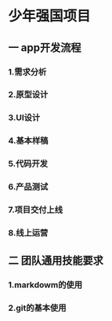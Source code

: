 # 少年强国项目

## 一 app开发流程
### 1.需求分析
### 2.原型设计
### 3.UI设计
### 4.基本样稿
### 5.代码开发
### 6.产品测试
### 7.项目交付上线
### 8.线上运营

## 二 团队通用技能要求
### 1.markdowm的使用
### 2.git的基本使用
